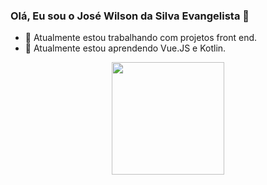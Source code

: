 ### Olá, Eu sou o José Wilson da Silva Evangelista 👋
- 🔭 Atualmente estou trabalhando com projetos front end.
- 🌱 Atualmente estou aprendendo Vue.JS e Kotlin.

<div align="center">
  <a href="https://github.com/WilsonSe454">
  <img height="180em" src="https://github-readme-stats.vercel.app/api?username=WilsonSe454&show_icons=true&theme=dracula&include_all_commits=true&count_private=true&cache_seconds=1800"/>
  <!--
<img height="180em" src="https://github-readme-stats.vercel.app/api/top-langs/?username=WilsonSe454&layout=compact&langs_count=7&theme=dracula&cache_seconds=1800"/>
</div>
  -->

<!--
**WilsonSe454/WilsonSe454** is a ✨ _special_ ✨ repository because its `README.md` (this file) appears on your GitHub profile.

Here are some ideas to get you started:

-  I’m currently working on ...
- 🌱 I’m currently learning ...
- 👯 I’m looking to collaborate on ...
- 🤔 I’m looking for help with ...
- 💬 Ask me about ...
- 📫 How to reach me: ...
- 😄 Pronouns: ...
- ⚡ Fun fact: ...
-->
